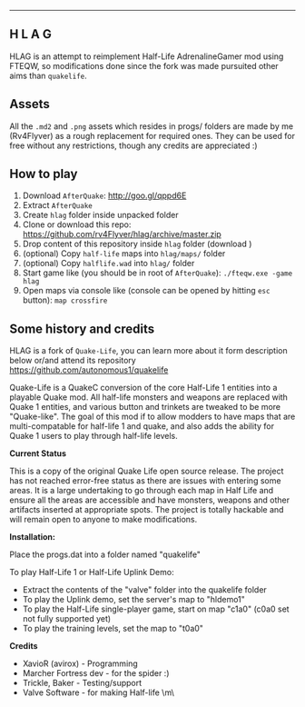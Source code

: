 -----------------------------------------------------------
H L A G
-----------------------------------------------------------
HLAG is an attempt to reimplement Half-Life AdrenalineGamer
mod using FTEQW, so modifications done since the fork was 
made pursuited other aims than `quakelife`.
## Assets
All the `.md2` and `.png` assets which resides in progs/
folders are made by me (Rv4Flyver) as a rough replacement
for required ones. They can be used for free without any
restrictions, though any credits are appreciated :)

## How to play
1) Download `AfterQuake`: http://goo.gl/qppd6E
2) Extract `AfterQuake`
3) Create `hlag` folder inside unpacked folder
4) Clone or download this repo: https://github.com/rv4Flyver/hlag/archive/master.zip
5) Drop content of this repository inside `hlag` folder (download )
6) (optional) Copy `half-life` maps into `hlag/maps/` folder
8) (optional) Copy `halflife.wad` into `hlag/` folder
9) Start game like (you should be in root of `AfterQuake`): `./fteqw.exe -game hlag`
10) Open maps via console like (console can be opened by hitting `esc` button): `map crossfire`

## Some history and credits

HLAG is a fork of `Quake-Life`, you can learn more about it form description below or/and attend its repository https://github.com/autonomous1/quakelife

Quake-Life is a QuakeC conversion of the core Half-Life 1 entities into 
a playable Quake mod. All half-life monsters and weapons are replaced 
with Quake 1 entities, and various button and trinkets are tweaked to be 
more "Quake-like". The goal of this mod if to allow modders to have
maps that are multi-compatable for half-life 1 and quake, and also adds 
the ability for Quake 1 users to play through half-life levels.

**Current Status**

This is a copy of the original Quake Life open source release. The 
project has not reached error-free status as there are issues 
with entering some areas. It is a large undertaking to go through each 
map in Half Life and ensure all the areas are accessible and have monsters, 
weapons and other artifacts inserted at appropriate spots. The project 
is totally hackable and will remain open to anyone to make 
modifications.


**Installation:**

Place the progs.dat into a folder named "quakelife"

To play Half-Life 1 or Half-Life Uplink Demo:

* Extract the contents of the "valve" folder into the quakelife folder
* To play the Uplink demo, set the server's map to "hldemo1"
* To play the Half-Life single-player game, start on map "c1a0" (c0a0 
set 
not fully supported yet)
* To play the training levels, set the map to "t0a0"

**Credits**

* XavioR (avirox) - Programming
* Marcher Fortress dev - for the spider :)
* Trickle, Baker - Testing/support
* Valve Software - for making Half-life \m\

